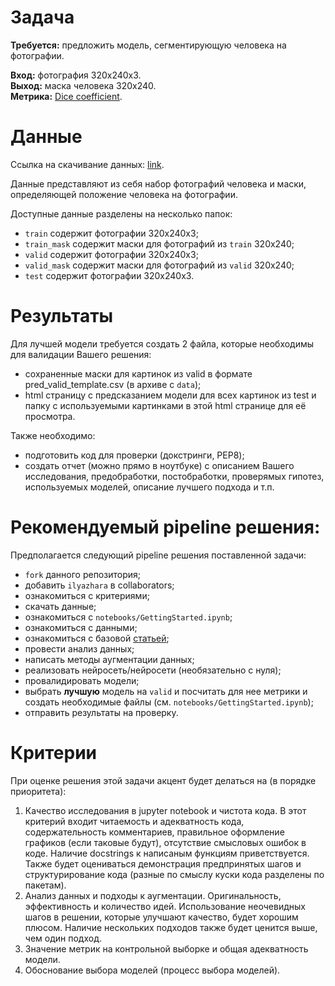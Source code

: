 # Задача

**Требуется:** предложить модель, сегментирующую человека на фотографии.  
  
**Вход:** фотография 320x240x3.  
**Выход:** маска человека 320x240.  
**Метрика:** [Dice coefficient](https://en.wikipedia.org/wiki/S%C3%B8rensen%E2%80%93Dice_coefficient).  

# Данные

Ссылка на скачивание данных: [link](https://yadi.sk/d/lSkJ25yjP0t8tQ).

Данные представляют из себя набор фотографий человека и маски, определяющей положение человека на фотографии.

Доступные данные разделены на несколько папок:  
- `train` содержит фотографии 320x240x3;  
- `train_mask` содержит маски для фотографий из `train` 320x240;  
- `valid` содержит фотографии 320x240x3;  
- `valid_mask` содержит маски для фотографий из `valid` 320x240;  
- `test` содержит фотографии 320x240x3.  

# Результаты

Для лучшей модели требуется создать 2 файла, которые необходимы для валидации Вашего решения:  
- сохраненные маски для картинок из valid в формате pred_valid_template.csv (в архиве с `data`);  
- html страницу с предсказанием модели для всех картинок из test и папку с используемыми картинками в этой html странице для её просмотра.  
  
Также необходимо:  
- подготовить код для проверки (докстринги, PEP8);  
- создать отчет (можно прямо в ноутбуке) с описанием Вашего исследования, предобработки, постобработки, проверямых гипотез, используемых моделей, описание лучшего подхода и т.п.  

# Рекомендуемый pipeline решения:

Предполагается следующий pipeline решения поставленной задачи:  
- `fork` данного репозитория;  
- добавить `ilyazhara` в collaborators;  
- ознакомиться с критериями;  
- скачать данные;  
- ознакомиться с `notebooks/GettingStarted.ipynb`;  
- ознакомиться с данными;  
- ознакомиться с базовой [статьей](https://arxiv.org/pdf/1505.04597.pdf);  
- провести анализ данных;  
- написать методы аугментации данных;  
- реализовать нейросеть/нейросети (необязательно с нуля);  
- провалидировать модели;  
- выбрать **лучшую** модель на `valid` и посчитать для нее метрики и создать необходимые файлы (см. `notebooks/GettingStarted.ipynb`);  
- отправить результаты на проверку.  

# Критерии

При оценке решения этой задачи акцент будет делаться на (в порядке приоритета):  
1. Качество исследования в jupyter notebook и чистота кода. В этот критерий входит читаемость и адекватность кода, содержательность комментариев, правильное оформление графиков (если таковые будут), отсутствие смысловых ошибок в коде. Наличие docstrings к написаным функциям приветствуется. Также будет оцениваться демонстрация предпринятых шагов и структурирование кода (разные по смыслу куски кода разделены по пакетам).  
2. Анализ данных и подходы к аугментации. Оригинальность, эффективность и количество идей. Использование неочевидных шагов в решении, которые улучшают качество, будет хорошим плюсом. Наличие нескольких подходов также будет ценится выше, чем один подход.  
3. Значение метрик на контрольной выборке и общая адекватность модели.  
4. Обоснование выбора моделей (процесс выбора моделей).

